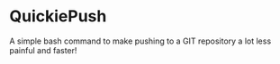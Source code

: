 # QuickiePush
A simple bash command to make pushing to a GIT repository a lot less painful and faster!

